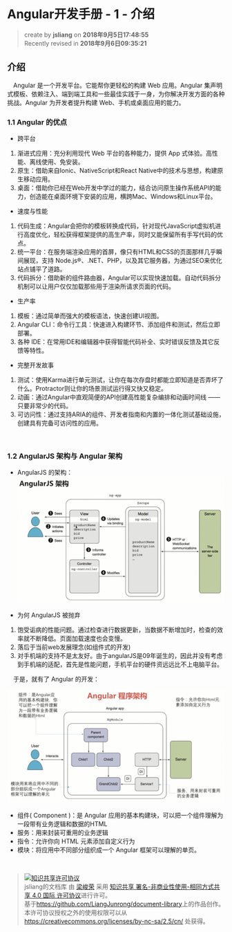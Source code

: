 Angular开发手册 - 1 - 介绍
===

> create by **jsliang** on **2018年9月5日17:48:55**   
> Recently revised in **2018年9月6日09:35:21**

## 介绍
&emsp;Angular 是一个开发平台。它能帮你更轻松的构建 Web 应用。Angular 集声明式模板、依赖注入、端到端工具和一些最佳实践于一身，为你解决开发方面的各种挑战。Angular 为开发者提升构建 Web、手机或桌面应用的能力。

### 1.1 Angular 的优点
* 跨平台
1. 渐进式应用：充分利用现代 Web 平台的各种能力，提供 App 式体验。高性能、离线使用、免安装。
2. 原生：借助来自Ionic、NativeScript和React Native中的技术与思想，构建原生移动应用。
3. 桌面：借助你已经在Web开发中学过的能力，结合访问原生操作系统API的能力，创造能在桌面环境下安装的应用，横跨Mac、Windows和Linux平台。

* 速度与性能
1. 代码生成：Angular会把你的模板转换成代码，针对现代JavaScript虚拟机进行高度优化，轻松获得框架提供的高生产率，同时又能保留所有手写代码的优点。
2. 统一平台：在服务端渲染应用的首屏，像只有HTML和CSS的页面那样几乎瞬间展现，支持 Node.js®、.NET、PHP，以及其它服务器，为通过SEO来优化站点铺平了道路。
3. 代码拆分：借助新的组件路由器，Angular可以实现快速加载。自动代码拆分机制可以让用户仅仅加载那些用于渲染所请求页面的代码。

* 生产率
1. 模板：通过简单而强大的模板语法，快速创建UI视图。
2. Angular CLI：命令行工具：快速进入构建环节、添加组件和测试，然后立即部署。
3. 各种 IDE：在常用IDE和编辑器中获得智能代码补全、实时错误反馈及其它反馈等特性。

* 完整开发故事
1. 测试：使用Karma进行单元测试，让你在每次存盘时都能立即知道是否弄坏了什么。Protractor则让你的场景测试运行得又快又稳定。
2. 动画：通过Angular中直观简便的API创建高性能复杂编排和动画时间线 —— 只要非常少的代码。
3. 可访问性：通过支持ARIA的组件、开发者指南和内置的一体化测试基础设施，创建具有完备可访问性的应用。

<br>

### 1.2 AngularJS 架构与 Angular 架构
* AngularJS 的架构：
![图](../../public-repertory/img/js-angular-stock-management-platform-chapter1-1.png)

* 为何 AngularJS 被抛弃
1. 饱受诟病的性能问题。通过检查进行数据更新，当数据不断增加时，检查的效率就不断降低。页面加载速度也会变慢。
2. 落后于当前web发展理念(如组件式的开发)
3. 对手机端的支持不是太友好。由于angularJS是09年诞生的，因此并没有考虑到手机端的适配，首先是性能问题，手机平台的硬件资远远比不上电脑平台。

&emsp;于是，就有了 Angular 的开发：

![图](../../public-repertory/img/js-angular-stock-management-platform-chapter1-2.png)

* 组件( Component )：是 Angular 应用的基本构建块，可以把一个组件理解为一段带有业务逻辑和数据的HTML
* 服务：用来封装可重用的业务逻辑
* 指令：允许你向 HTML 元素添加自定义行为
* 模块：将应用中不同部分组织成一个 Angular 框架可以理解的单页。

<br>

> <a rel="license" href="http://creativecommons.org/licenses/by-nc-sa/4.0/"><img alt="知识共享许可协议" style="border-width:0" src="https://i.creativecommons.org/l/by-nc-sa/4.0/88x31.png" /></a><br /><span xmlns:dct="http://purl.org/dc/terms/" property="dct:title">jsliang的文档库</span> 由 <a xmlns:cc="http://creativecommons.org/ns#" href="https://github.com/LiangJunrong/document-library" property="cc:attributionName" rel="cc:attributionURL">梁峻荣</a> 采用 <a rel="license" href="http://creativecommons.org/licenses/by-nc-sa/4.0/">知识共享 署名-非商业性使用-相同方式共享 4.0 国际 许可协议</a>进行许可。<br />基于<a xmlns:dct="http://purl.org/dc/terms/" href="https://github.com/LiangJunrong/document-library" rel="dct:source">https://github.com/LiangJunrong/document-library</a>上的作品创作。<br />本许可协议授权之外的使用权限可以从 <a xmlns:cc="http://creativecommons.org/ns#" href="https://creativecommons.org/licenses/by-nc-sa/2.5/cn/" rel="cc:morePermissions">https://creativecommons.org/licenses/by-nc-sa/2.5/cn/</a> 处获得。